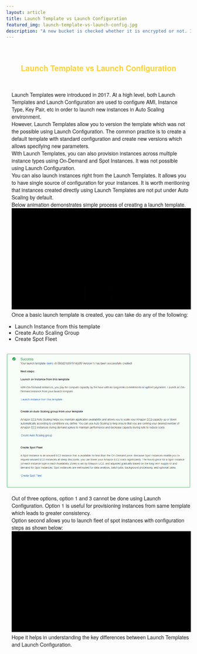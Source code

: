 ```yaml
---
layout: article
title: Launch Template vs Launch Configuration
featured_img: launch-template-vs-launch-config.jpg
description: "A new bucket is checked whether it is encrypted or not. If not, Lambda function is triggered which sets the default encryption"
---
```

<br>
<h2 style="font-family:Montserrat,'Helvetica Neue',Helvetica,Arial,sans-serif;color:#fed136;text-align:center"> Launch Template vs Launch Configuration</h2>
<br>
<p style="font-family:Montserrat,'Helvetica Neue',Helvetica,Arial,sans-serif;padding-left:15px">
Launch Templates were introduced in 2017. At a high level, both Launch Templates and Launch Configuration are used to configure AMI, Instance Type, Key Pair, etc in order to launch new instances in Auto Scaling environment.
<br>
However, Launch Templates allow you to version the template which was not the possible using Launch Configuration. The common practice is to create a default template with standard configuration and create new versions which allows specifying new parameters.
<br>
With Launch Templates, you can also provision instances across multiple instance types using On-Demand and Spot Instances. It was not possible using Launch Configuration.
<br>
You can also launch instances right from the Launch Templates. It allows you to have single source of configuration for your instances. It is worth mentioning that instances created directly using Launch Templates are not put under Auto Scaling by default. 
<br>
Below animation demonstrates simple process of creating a launch template.
<br>
<img src="/gif/launch-template-1.gif">
<br>
Once a basic launch template is created, you can take do any of the following:
<ul>
    <li>Launch Instance from this template</li>
    <li>Create Auto Scaling Group</li>
    <li>Create Spot Fleet</li>
</ul>
<br>
<img src="/img/articles/launch-template-1.png">
<br>
</p>
<p style="font-family:Montserrat,'Helvetica Neue',Helvetica,Arial,sans-serif;padding-left:15px">
Out of three options, option 1 and 3 cannot be done using Launch Configuration. Option 1 is useful for provisioning instances from same template which leads to greater consistency.
<br>
Option second allows you to launch fleet of spot instances with configuration steps as shown below:
<br>
<img src="/gif/launch-template-2.gif">
<br>
Hope it helps in understanding the key differences between Launch Templates and Launch Configuration.
</p>

